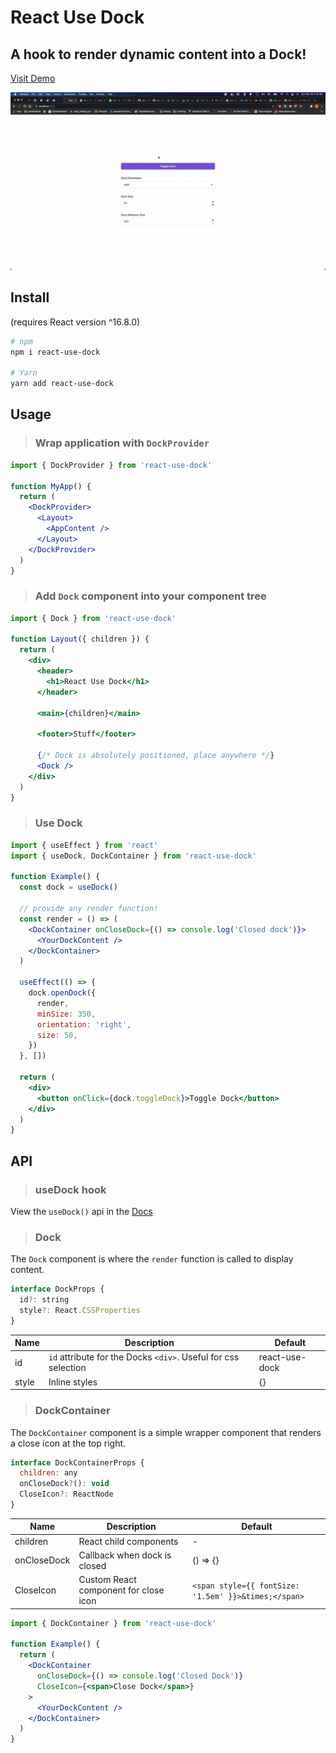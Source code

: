 # React Use Dock

## A hook to render dynamic content into a Dock!

[Visit Demo](https://react-use-dock.vercel.app/)

<p align="center">
  <img src="./react-use-dock.gif" alt="demo" />
</p>

## Install

(requires React version ^16.8.0)

```bash
# npm
npm i react-use-dock

# Yarn
yarn add react-use-dock
```

## Usage

> ### Wrap application with `DockProvider`

```jsx
import { DockProvider } from 'react-use-dock'

function MyApp() {
  return (
    <DockProvider>
      <Layout>
        <AppContent />
      </Layout>
    </DockProvider>
  )
}
```

> ### Add `Dock` component into your component tree

```jsx
import { Dock } from 'react-use-dock'

function Layout({ children }) {
  return (
    <div>
      <header>
        <h1>React Use Dock</h1>
      </header>

      <main>{children}</main>

      <footer>Stuff</footer>

      {/* Dock is absolutely positioned, place anywhere */}
      <Dock />
    </div>
  )
}
```

> ### Use Dock

```jsx
import { useEffect } from 'react'
import { useDock, DockContainer } from 'react-use-dock'

function Example() {
  const dock = useDock()

  // provide any render function!
  const render = () => (
    <DockContainer onCloseDock={() => console.log('Closed dock')}>
      <YourDockContent />
    </DockContainer>
  )

  useEffect(() => {
    dock.openDock({
      render,
      minSize: 350,
      orientation: 'right',
      size: 50,
    })
  }, [])

  return (
    <div>
      <button onClick={dock.toggleDock}>Toggle Dock</button>
    </div>
  )
}
```

## API

> ### useDock hook

View the `useDock()` api in the [Docs](https://react-use-dock.vercel.app/docs/interfaces/context.dockcontextvalue.html)

> ### Dock

The `Dock` component is where the `render` function is called to display content.

```jsx
interface DockProps {
  id?: string
  style?: React.CSSProperties
}
```

| Name  | Description                                                    | Default        |
| ----- | -------------------------------------------------------------- | -------------- |
| id    | `id` attribute for the Docks `<div>`. Useful for css selection | react-use-dock |
| style | Inline styles                                                  | {}             |

> ### DockContainer

The `DockContainer` component is a simple wrapper component that renders a close icon at the top right.

```jsx
interface DockContainerProps {
  children: any
  onCloseDock?(): void
  CloseIcon?: ReactNode
}
```

| Name        | Description                           | Default                                              |
| ----------- | ------------------------------------- | ---------------------------------------------------- |
| children    | React child components                | -                                                    |
| onCloseDock | Callback when dock is closed          | () => {}                                             |
| CloseIcon   | Custom React component for close icon | `<span style={{ fontSize: '1.5em' }}>&times;</span>` |

```jsx
import { DockContainer } from 'react-use-dock'

function Example() {
  return (
    <DockContainer
      onCloseDock={() => console.log('Closed Dock')}
      CloseIcon={<span>Close Dock</span>}
    >
      <YourDockContent />
    </DockContainer>
  )
}
```
